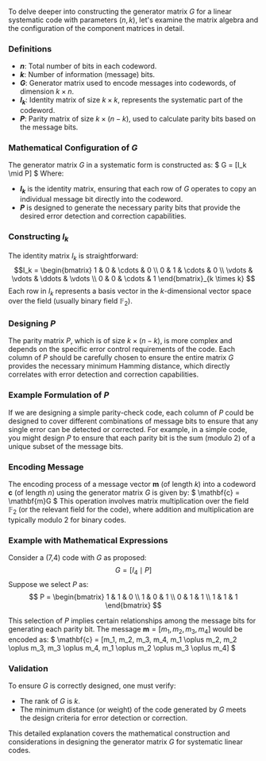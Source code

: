To delve deeper into constructing the generator matrix $G$ for a linear systematic code with parameters $(n, k)$, let's examine the matrix algebra and the configuration of the component matrices in detail.

### Definitions
- **$n$**: Total number of bits in each codeword.
- **$k$**: Number of information (message) bits.
- **$G$**: Generator matrix used to encode messages into codewords, of dimension $k \times n$.
- **$I_k$**: Identity matrix of size $k \times k$, represents the systematic part of the codeword.
- **$P$**: Parity matrix of size $k \times (n-k)$, used to calculate parity bits based on the message bits.

### Mathematical Configuration of $G$
The generator matrix $G$ in a systematic form is constructed as:
$ G = [I_k \mid P] $
Where:
- **$I_k$** is the identity matrix, ensuring that each row of $G$ operates to copy an individual message bit directly into the codeword.
- **$P$** is designed to generate the necessary parity bits that provide the desired error detection and correction capabilities.

### Constructing $I_k$
The identity matrix $I_k$ is straightforward:
$$I_k = \begin{bmatrix}
1 & 0 & \cdots & 0 \\
0 & 1 & \cdots & 0 \\
\vdots & \vdots & \ddots & \vdots \\
0 & 0 & \cdots & 1
\end{bmatrix}_{k \times k} $$
Each row in $I_k$ represents a basis vector in the $k$-dimensional vector space over the field (usually binary field $\mathbb{F}_2$).

### Designing $P$
The parity matrix $P$, which is of size $k \times (n-k)$, is more complex and depends on the specific error control requirements of the code. Each column of $P$ should be carefully chosen to ensure the entire matrix $G$ provides the necessary minimum Hamming distance, which directly correlates with error detection and correction capabilities.

### Example Formulation of $P$
If we are designing a simple parity-check code, each column of $P$ could be designed to cover different combinations of message bits to ensure that any single error can be detected or corrected. For example, in a simple code, you might design $P$ to ensure that each parity bit is the sum (modulo 2) of a unique subset of the message bits.

### Encoding Message
The encoding process of a message vector $\mathbf{m}$ (of length $k$) into a codeword $\mathbf{c}$ (of length $n$) using the generator matrix $G$ is given by:
$ \mathbf{c} = \mathbf{m}G $
This operation involves matrix multiplication over the field $\mathbb{F}_2$ (or the relevant field for the code), where addition and multiplication are typically modulo 2 for binary codes.

### Example with Mathematical Expressions
Consider a (7,4) code with $G$ as proposed:
$$ G = [I_4 \mid P] $$
Suppose we select $P$ as:
$$ P = \begin{bmatrix}
1 & 1 & 0 \\
1 & 0 & 1 \\
0 & 1 & 1 \\
1 & 1 & 1
\end{bmatrix} $$

This selection of $P$ implies certain relationships among the message bits for generating each parity bit. The message $\mathbf{m} = [m_1, m_2, m_3, m_4]$ would be encoded as:
$ \mathbf{c} = [m_1, m_2, m_3, m_4, m_1 \oplus m_2, m_2 \oplus m_3, m_3 \oplus m_4, m_1 \oplus m_2 \oplus m_3 \oplus m_4] $

### Validation
To ensure $G$ is correctly designed, one must verify:
- The rank of $G$ is $k$.
- The minimum distance (or weight) of the code generated by $G$ meets the design criteria for error detection or correction.

This detailed explanation covers the mathematical construction and considerations in designing the generator matrix $G$ for systematic linear codes.